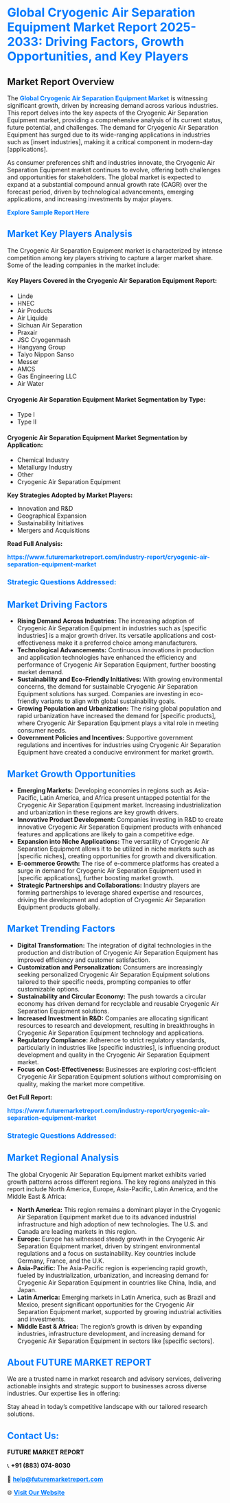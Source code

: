 <h1 style="color: #007BFF;">Global Cryogenic Air Separation Equipment Market Report 2025-2033: Driving Factors, Growth Opportunities, and Key Players</h1>

<section id="overview">
<h2>Market Report Overview</h2>
<p>The <a href="https://www.futuremarketreport.com/industry-report/cryogenic-air-separation-equipment-market" style="color: #007BFF; text-decoration: none;"><strong>Global Cryogenic Air Separation Equipment Market</strong></a> is witnessing significant growth, driven by increasing demand across various industries. This report delves into the key aspects of the Cryogenic Air Separation Equipment market, providing a comprehensive analysis of its current status, future potential, and challenges. The demand for Cryogenic Air Separation Equipment has surged due to its wide-ranging applications in industries such as [insert industries], making it a critical component in modern-day [applications].</p>
<p>As consumer preferences shift and industries innovate, the Cryogenic Air Separation Equipment market continues to evolve, offering both challenges and opportunities for stakeholders. The global market is expected to expand at a substantial compound annual growth rate (CAGR) over the forecast period, driven by technological advancements, emerging applications, and increasing investments by major players.</p>
</section>

<section id="overview">
<p><a href="https://www.futuremarketreport.com/request-sample/reportId=119774" style="color: #007BFF; text-decoration: none;"><strong>Explore Sample Report Here</strong></a></p>
</section>

<section id="key-players">
<h2 style="color: #007BFF;">Market Key Players Analysis</h2>
<p>The Cryogenic Air Separation Equipment market is characterized by intense competition among key players striving to capture a larger market share. Some of the leading companies in the market include:</p>
<h4>Key Players Covered in the Cryogenic Air Separation Equipment Report:</h4>
<ul><li>Linde</li><li>HNEC</li><li>Air Products</li><li>Air Liquide</li><li>Sichuan Air Separation</li><li>Praxair</li><li>JSC Cryogenmash</li><li>Hangyang Group</li><li>Taiyo Nippon Sanso</li><li>Messer</li><li>AMCS</li><li>Gas Engineering LLC</li><li>Air Water</li></ul>
<h4>Cryogenic Air Separation Equipment Market Segmentation by Type:</h4>
<ul><li>Type I</li><li>Type II</li></ul>

<h4>Cryogenic Air Separation Equipment Market Segmentation by Application:</h4>
<ul><li>Chemical Industry</li><li>Metallurgy Industry</li><li>Other</li><li>Cryogenic Air Separation Equipment</li></ul>
<p><strong>Key Strategies Adopted by Market Players:</strong></p>
<ul>
<li>Innovation and R&D</li>
<li>Geographical Expansion</li>
<li>Sustainability Initiatives</li>
<li>Mergers and Acquisitions</li>
</ul>
</section>

<section>
<p><strong>Read Full Analysis: </strong></p><a href="https://www.futuremarketreport.com/industry-report/cryogenic-air-separation-equipment-market" style="color: #007BFF; text-decoration: none;"><strong>https://www.futuremarketreport.com/industry-report/cryogenic-air-separation-equipment-market</strong></a>
<h3 style="color: #007BFF;">Strategic Questions Addressed:</h3>
</section>

<section id="driving-factors">
<h2 style="color: #007BFF;">Market Driving Factors</h2>
<ul>
<li><strong>Rising Demand Across Industries:</strong> The increasing adoption of Cryogenic Air Separation Equipment in industries such as [specific industries] is a major growth driver. Its versatile applications and cost-effectiveness make it a preferred choice among manufacturers.</li>
<li><strong>Technological Advancements:</strong> Continuous innovations in production and application technologies have enhanced the efficiency and performance of Cryogenic Air Separation Equipment, further boosting market demand.</li>
<li><strong>Sustainability and Eco-Friendly Initiatives:</strong> With growing environmental concerns, the demand for sustainable Cryogenic Air Separation Equipment solutions has surged. Companies are investing in eco-friendly variants to align with global sustainability goals.</li>
<li><strong>Growing Population and Urbanization:</strong> The rising global population and rapid urbanization have increased the demand for [specific products], where Cryogenic Air Separation Equipment plays a vital role in meeting consumer needs.</li>
<li><strong>Government Policies and Incentives:</strong> Supportive government regulations and incentives for industries using Cryogenic Air Separation Equipment have created a conducive environment for market growth.</li>
</ul>
</section>

<section id="growth-opportunities">
<h2 style="color: #007BFF;">Market Growth Opportunities</h2>
<ul>
<li><strong>Emerging Markets:</strong> Developing economies in regions such as Asia-Pacific, Latin America, and Africa present untapped potential for the Cryogenic Air Separation Equipment market. Increasing industrialization and urbanization in these regions are key growth drivers.</li>
<li><strong>Innovative Product Development:</strong> Companies investing in R&D to create innovative Cryogenic Air Separation Equipment products with enhanced features and applications are likely to gain a competitive edge.</li>
<li><strong>Expansion into Niche Applications:</strong> The versatility of Cryogenic Air Separation Equipment allows it to be utilized in niche markets such as [specific niches], creating opportunities for growth and diversification.</li>
<li><strong>E-commerce Growth:</strong> The rise of e-commerce platforms has created a surge in demand for Cryogenic Air Separation Equipment used in [specific applications], further boosting market growth.</li>
<li><strong>Strategic Partnerships and Collaborations:</strong> Industry players are forming partnerships to leverage shared expertise and resources, driving the development and adoption of Cryogenic Air Separation Equipment products globally.</li>
</ul>
</section>

<section id="trending-factors">
<h2 style="color: #007BFF;">Market Trending Factors</h2>
<ul>
<li><strong>Digital Transformation:</strong> The integration of digital technologies in the production and distribution of Cryogenic Air Separation Equipment has improved efficiency and customer satisfaction.</li>
<li><strong>Customization and Personalization:</strong> Consumers are increasingly seeking personalized Cryogenic Air Separation Equipment solutions tailored to their specific needs, prompting companies to offer customizable options.</li>
<li><strong>Sustainability and Circular Economy:</strong> The push towards a circular economy has driven demand for recyclable and reusable Cryogenic Air Separation Equipment solutions.</li>
<li><strong>Increased Investment in R&D:</strong> Companies are allocating significant resources to research and development, resulting in breakthroughs in Cryogenic Air Separation Equipment technology and applications.</li>
<li><strong>Regulatory Compliance:</strong> Adherence to strict regulatory standards, particularly in industries like [specific industries], is influencing product development and quality in the Cryogenic Air Separation Equipment market.</li>
<li><strong>Focus on Cost-Effectiveness:</strong> Businesses are exploring cost-efficient Cryogenic Air Separation Equipment solutions without compromising on quality, making the market more competitive.</li>
</ul>
</section>

<section>
<p><strong>Get Full Report: </strong></p><a href="https://www.futuremarketreport.com/industry-report/cryogenic-air-separation-equipment-market" style="color: #007BFF; text-decoration: none;"><strong>https://www.futuremarketreport.com/industry-report/cryogenic-air-separation-equipment-market</strong></a>
<h3 style="color: #007BFF;">Strategic Questions Addressed:</h3>
</section>


<section id="regional-analysis">
<h2 style="color: #007BFF;">Market Regional Analysis</h2>
<p>The global Cryogenic Air Separation Equipment market exhibits varied growth patterns across different regions. The key regions analyzed in this report include North America, Europe, Asia-Pacific, Latin America, and the Middle East & Africa:</p>
<ul>
<li><strong>North America:</strong> This region remains a dominant player in the Cryogenic Air Separation Equipment market due to its advanced industrial infrastructure and high adoption of new technologies. The U.S. and Canada are leading markets in this region.</li>
<li><strong>Europe:</strong> Europe has witnessed steady growth in the Cryogenic Air Separation Equipment market, driven by stringent environmental regulations and a focus on sustainability. Key countries include Germany, France, and the U.K.</li>
<li><strong>Asia-Pacific:</strong> The Asia-Pacific region is experiencing rapid growth, fueled by industrialization, urbanization, and increasing demand for Cryogenic Air Separation Equipment in countries like China, India, and Japan.</li>
<li><strong>Latin America:</strong> Emerging markets in Latin America, such as Brazil and Mexico, present significant opportunities for the Cryogenic Air Separation Equipment market, supported by growing industrial activities and investments.</li>
<li><strong>Middle East & Africa:</strong> The region’s growth is driven by expanding industries, infrastructure development, and increasing demand for Cryogenic Air Separation Equipment in sectors like [specific sectors].</li>
</ul>
</section>

<footer>
<h2 style="color: #007BFF;">About FUTURE MARKET REPORT</h2>
<p>We are a trusted name in market research and advisory services, delivering actionable insights and strategic support to businesses across diverse industries. Our expertise lies in offering:</p>

<p>Stay ahead in today’s competitive landscape with our tailored research solutions.</p>

<h2 style="color: #007BFF;">Contact Us:</h2>
<p><strong>FUTURE MARKET REPORT</strong></p>
<p>📞 <strong>+91 (883) 074-8030</strong></p>
<p>📧 <strong><a href="mailto:help@futuremarketreport.com" style="color: #007BFF;">help@futuremarketreport.com</a></strong></p>
<p>🌐 <strong><a href="https://www.futuremarketreport.com/" style="color: #007BFF;">Visit Our Website</a></strong></p>
</footer>